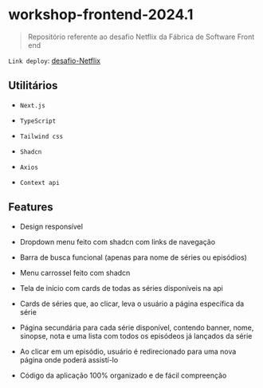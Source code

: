 # workshop-frontend-2024.1
> Repositório referente ao desafio Netflix da Fábrica de Software Front end

`Link deploy`: [desafio-Netflix](https://netflix-lha3h29el-joao-victor-perazzos-projects.vercel.app)

## Utilitários

- `Next.js`

- `TypeScript`

- `Tailwind css`

- `Shadcn`

- `Axios`

- `Context api`

## Features

- Design responsível

- Dropdown menu feito com shadcn com links de navegação

- Barra de busca funcional (apenas para nome de séries ou episódios)

- Menu carrossel feito com shadcn

- Tela de início com cards de todas as séries disponíveis na api

- Cards de séries que, ao clicar, leva o usuário a página específica da série

- Página secundária para cada série disponível, contendo banner, nome, sinopse, nota e uma lista com todos os episódeos já lançados da série

- Ao clicar em um episódio, usuário é redirecionado para uma nova página onde poderá assistí-lo

- Código da aplicação 100% organizado e de fácil compreenção